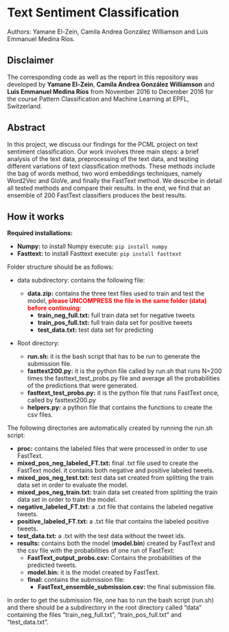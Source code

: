 # Text Sentiment Classification
Authors: Yamane El-Zein, Camila Andrea González Williamson and Luis Emmanuel Medina Ríos.

## Disclaimer

The corresponding code as well as the report in this repository was developed by **Yamane El-Zein**, **Camila Andrea González Williamson** and **Luis Emmanuel Medina Ríos** from November 2016 to December 2016 for the course Pattern Classification and Machine Learning at EPFL, Switzerland.

## Abstract

In this project, we discuss our findings for the PCML project on text sentiment classification. Our work involves three
main steps: a brief analysis of the text data, preprocessing of the text data, and testing different variations of text classification methods. These methods include the bag of words method, two word embeddings techniques, namely Word2Vec and GloVe, and finally the FastText method. We describe in detail all tested methods and compare their results. In the end, we find that an ensemble of 200 FastText classifiers produces the best results.

## How it works

**Required installations:**
* **Numpy:** to install Numpy execute: `pip install numpy`
* **Fasttext:** to install Fasttext execute: `pip install fasttext`

Folder structure should be as follows: 
* data subdirectory: contains the following file:
	* **data.zip:** contains the three text files used to train and test the model, <span style="color:red">**please UNCOMPRESS the file in the same folder (data) before continuing**</span>: 
		* **train_neg_full.txt:** full train data set for negative tweets
		* **train_pos_full.txt:** full train data set for positive tweets
		* **test_data.txt:** test data set for predicting
	
* Root directory:
	* **run.sh:** it is the bash script that has to be run to generate the submission file.
	* **fasttext200.py:** it is the python file called by run.sh that runs N=200 times the fasttext_test_probs.py file and average all the probabilities of the predictions that were generated.
	* **fasttext_test_probs.py:** it is the python file that runs FastText once, called by fasttext200.py
	* **helpers.py:** a python file that contains the functions to create the csv files.

The following directories are automatically created by running the run.sh script:
* **proc:** contains the labeled files that were processed in order to use FastText.
* **mixed_pos_neg_labeled_FT.txt:** final .txt file used to create the FastText model. it contains both negative and positive labeled tweets.
* **mixed_pos_neg_test.txt:** test data set created from splitting the train data set in order to evaluate the model.
* **mixed_pos_neg_train.txt:** train data set created from splitting the train data set in order to train the model.
* **negative_labeled_FT.txt:** a .txt file that contains the labeled negative tweets.
* **positive_labeled_FT.txt:** a .txt file that contains the labeled positive tweets.
* **test_data.txt:** a .txt with the test data without the tweet ids.
* **results:** contains both the model (**model.bin**) created by FastText and the csv file with the probabilities of one run of FastText:
	* **FastText_output_probs.csv:** Contains the probabilities of the predicted tweets.
	* **model.bin:** it is the model created by FastText.
	* **final:** contains the submission file:
		* **FastText_ensemble_submission.csv:** the final submission file.

In order to get the submission file, one has to run the bash script (run.sh) and there should be a subdirectory in the root directory called “data” containing the files “train_neg_full.txt”, “train_pos_full.txt” and “test_data.txt”.

